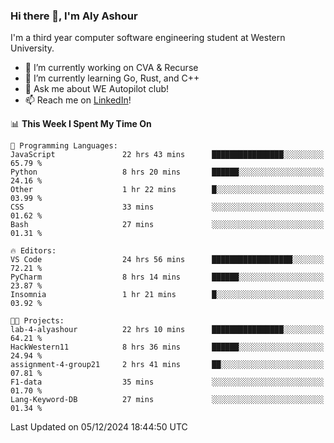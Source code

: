 ### Hi there 👋, I'm Aly Ashour
I'm a third year computer software engineering student at Western University.

- 🔭 I’m currently working on CVA & Recurse
- 🌱 I’m currently learning Go, Rust, and C++
- 💬 Ask me about WE Autopilot club!
- 📫 Reach me on [LinkedIn](https://www.linkedin.com/in/alymashour/)!
  
<!--START_SECTION:waka-->
📊 **This Week I Spent My Time On** 

```text
💬 Programming Languages: 
JavaScript               22 hrs 43 mins      ████████████████░░░░░░░░░   65.79 % 
Python                   8 hrs 20 mins       ██████░░░░░░░░░░░░░░░░░░░   24.16 % 
Other                    1 hr 22 mins        █░░░░░░░░░░░░░░░░░░░░░░░░   03.99 % 
CSS                      33 mins             ░░░░░░░░░░░░░░░░░░░░░░░░░   01.62 % 
Bash                     27 mins             ░░░░░░░░░░░░░░░░░░░░░░░░░   01.31 % 

🔥 Editors: 
VS Code                  24 hrs 56 mins      ██████████████████░░░░░░░   72.21 % 
PyCharm                  8 hrs 14 mins       ██████░░░░░░░░░░░░░░░░░░░   23.87 % 
Insomnia                 1 hr 21 mins        █░░░░░░░░░░░░░░░░░░░░░░░░   03.92 % 

🐱‍💻 Projects: 
lab-4-alyashour          22 hrs 10 mins      ████████████████░░░░░░░░░   64.21 % 
HackWestern11            8 hrs 36 mins       ██████░░░░░░░░░░░░░░░░░░░   24.94 % 
assignment-4-group21     2 hrs 41 mins       ██░░░░░░░░░░░░░░░░░░░░░░░   07.81 % 
F1-data                  35 mins             ░░░░░░░░░░░░░░░░░░░░░░░░░   01.70 % 
Lang-Keyword-DB          27 mins             ░░░░░░░░░░░░░░░░░░░░░░░░░   01.34 % 
```


 Last Updated on 05/12/2024 18:44:50 UTC
<!--END_SECTION:waka-->
